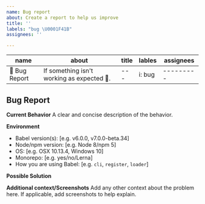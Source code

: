 ```yaml
---
name: Bug report
about: Create a report to help us improve
title: ''
labels: "bug \U0001F41B"
assignees: ''

---
```


| name | about | title | lables | assignees |
| ------ | -----| ----- | --- |  ---------  |
| 🐛 Bug Report| If something isn't working as expected 🤔. | --- | i: bug |  ---------  |

## Bug Report

**Current Behavior**
A clear and concise description of the behavior.

**Environment**
- Babel version(s): [e.g. v6.0.0, v7.0.0-beta.34]
- Node/npm version: [e.g. Node 8/npm 5]
- OS: [e.g. OSX 10.13.4, Windows 10]
- Monorepo: [e.g. yes/no/Lerna]
- How you are using Babel: [e.g. `cli`, `register`, `loader`]

**Possible Solution**
<!--- Only if you have suggestions on a fix for the bug -->

**Additional context/Screenshots**
Add any other context about the problem here. If applicable, add screenshots to help explain.
